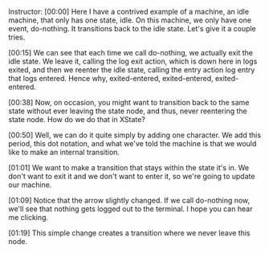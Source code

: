 Instructor: [00:00] Here I have a contrived example of a machine, an idle machine, that only has one state, idle. On this machine, we only have one event, do-nothing. It transitions back to the idle state. Let's give it a couple tries.

[00:15] We can see that each time we call do-nothing, we actually exit the idle state. We leave it, calling the log exit action, which is down here in logs exited, and then we reenter the idle state, calling the entry action log entry that logs entered. Hence why, exited-entered, exited-entered, exited-entered.

[00:38] Now, on occasion, you might want to transition back to the same state without ever leaving the state node, and thus, never reentering the state node. How do we do that in XState?

[00:50] Well, we can do it quite simply by adding one character. We add this period, this dot notation, and what we've told the machine is that we would like to make an internal transition.

[01:01] We want to make a transition that stays within the state it's in. We don't want to exit it and we don't want to enter it, so we're going to update our machine.

[01:09] Notice that the arrow slightly changed. If we call do-nothing now, we'll see that nothing gets logged out to the terminal. I hope you can hear me clicking.

[01:19] This simple change creates a transition where we never leave this node.
